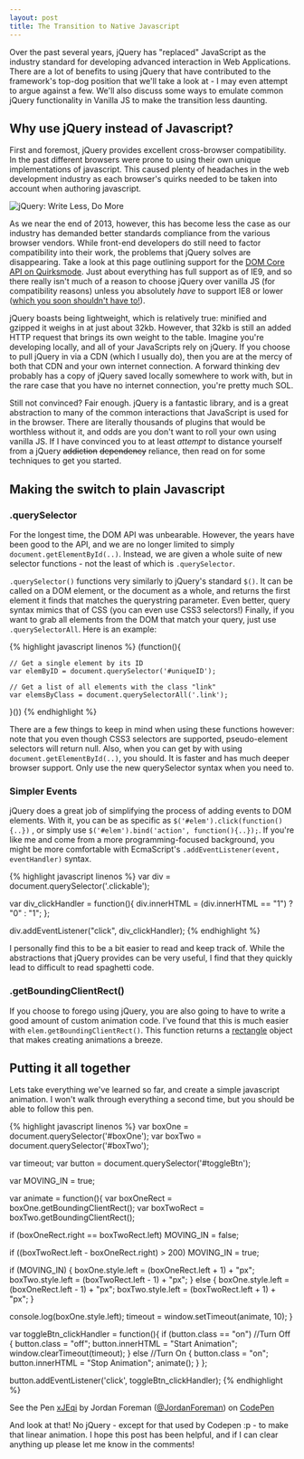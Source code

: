 ```yaml
---
layout: post
title: The Transition to Native Javascript
---
```


Over the past several years, jQuery has "replaced" JavaScript as the industry standard for developing advanced interaction in Web Applications. There are a lot of benefits to using jQuery that have contributed to the framework's top-dog position that we'll take a look at - I may even attempt to argue against a few. We'll also discuss some ways to emulate common jQuery functionality in Vanilla JS to make the transition less daunting.

## Why use jQuery instead of Javascript?

First and foremost, jQuery provides excellent cross-browser compatibility. In the past different browsers were prone to using their own unique implementations of javascript. This caused plenty of headaches in the web development industry as each browser's quirks needed to be taken into account when authoring javascript.

![jQuery: Write Less, Do More](https://drupal.org/files/images/OQAAAI1PPrJY0nBALB7mkvju3mkQXqLmzMhxEjeb4gp8aujEUQcLfLyy-Sn4gZdkAas6-k8eYbQlGDE-GCjKfF5gIrUA15jOjFfLRv77VBd5t-WfZURdP9V3PdmT.png)

As we near the end of 2013, however, this has become less the case as our industry has demanded better standards compliance from the various browser vendors. While front-end developers do still need to factor compatibility into their work, the problems that jQuery solves are disappearing. Take a look at this page outlining support for the [DOM Core API on Quirksmode](http://www.quirksmode.org/dom/core/). Just about everything has full support as of IE9, and so there really isn't much of a reason to choose jQuery over vanilla JS (for compatibility reasons) unless you absolutely _have_ to support IE8 or lower ([which you soon shouldn't have to!](http://zurb.com/article/1265/ie8-is-going-the-way-of-the-dodo-so-why-s)).

jQuery boasts being lightweight, which is relatively true: minified and gzipped it weighs in at just about 32kb. However, that 32kb is still an added HTTP request that brings its own weight to the table. Imagine you're developing locally, and all of your JavaScripts rely on jQuery. If you choose to pull jQuery in via a CDN (which I usually do), then you are at the mercy of both that CDN and your own internet connection. A forward thinking dev probably has a copy of jQuery saved locally somewhere to work with, but in the rare case that you have no internet connection, you're pretty much SOL.

Still not convinced? Fair enough. jQuery is a fantastic library, and is a great abstraction to many of the common interactions that JavaScript is used for in the browser. There are literally thousands of plugins that would be worthless without it, and odds are you don't want to roll your own using vanilla JS. If I have convinced you to at least _attempt_ to distance yourself from a jQuery <strike>addiction</strike> <strike>dependency</strike> reliance, then read on for some techniques to get you started.

## Making the switch to plain Javascript

### .querySelector

For the longest time, the DOM API was unbearable. However, the years have been good to the API, and we are no longer limited to simply `document.getElementById(..)`. Instead, we are given a whole suite of new selector functions - not the least of which is `.querySelector`.

`.querySelector()` functions very similarly to jQuery's standard `$()`. It can be called on a DOM element, or the document as a whole, and returns the first element it finds that matches the querystring parameter. Even better, query syntax mimics that of CSS (you can even use CSS3 selectors!) Finally, if you want to grab all elements from the DOM that match your query, just use `.querySelectorAll`. Here is an example:

{% highlight javascript linenos %}
(function(){

    // Get a single element by its ID
    var elemByID = document.querySelector('#uniqueID');

    // Get a list of all elements with the class "link"
    var elemsByClass = document.querySelectorAll('.link');

}())
{% endhighlight %}

There are a few things to keep in mind when using these functions however: note that you even though CSS3 selectors are supported, pseudo-element selectors will return null. Also, when you can get by with using `document.getElementById(..)`, you should. It is faster and has much deeper browser support. Only use the new querySelector syntax when you need to.

### Simpler Events

jQuery does a great job of simplifying the process of adding events to DOM elements. With it, you can be as specific as `$('#elem').click(function(){..})`
, or simply use `$('#elem').bind('action', function(){..});`. If you're like me and come from a more programming-focused background, you might be more comfortable with EcmaScript's `.addEventListener(event, eventHandler)` syntax.</p>

{% highlight javascript linenos %}
var div = document.querySelector('.clickable');

var div_clickHandler = function(){
  div.innerHTML = (div.innerHTML == "1") ? "0" : "1";
};

div.addEventListener("click", div_clickHandler);
{% endhighlight %}

I personally find this to be a bit easier to read and keep track of. While the abstractions that jQuery provides can be very useful, I find that they quickly lead to difficult to read spaghetti code.

### .getBoundingClientRect()

If you choose to forego using jQuery, you are also going to have to write a good amount of custom animation code. I've found that this is much easier with `elem.getBoundingClientRect()`. This function returns a [rectangle](https://developer.mozilla.org/en-US/docs/XPCOM_Interface_Reference/nsIDOMClientRect) object that makes creating animations a breeze.

## Putting it all together

Lets take everything we've learned so far, and create a simple javascript animation. I won't walk through everything a second time, but you should be able to follow this pen.

{% highlight javascript linenos %}
var boxOne = document.querySelector('#boxOne');
var boxTwo = document.querySelector('#boxTwo');

var timeout;
var button = document.querySelector('#toggleBtn');

var MOVING_IN = true;

var animate = function(){
  var boxOneRect = boxOne.getBoundingClientRect();
  var boxTwoRect = boxTwo.getBoundingClientRect();

  if (boxOneRect.right == boxTwoRect.left)
    MOVING_IN = false;

  if ((boxTwoRect.left - boxOneRect.right) > 200)
    MOVING_IN = true;

  if (MOVING_IN)
  {
    boxOne.style.left = (boxOneRect.left + 1) + "px";
    boxTwo.style.left = (boxTwoRect.left - 1) + "px";
  }
  else
  {
    boxOne.style.left = (boxOneRect.left - 1) + "px";
    boxTwo.style.left = (boxTwoRect.left + 1) + "px";
  }

  console.log(boxOne.style.left);
  timeout = window.setTimeout(animate, 10);
}

var toggleBtn_clickHandler = function(){
  if (button.class == "on") //Turn Off
  {
    button.class = "off";
    button.innerHTML = "Start Animation";
    window.clearTimeout(timeout);
  }
  else //Turn On
  {
    button.class = "on";
    button.innerHTML = "Stop Animation";
    animate();
  }
};

button.addEventListener('click', toggleBtn_clickHandler);
{% endhighlight %}

See the Pen [xJEqi](http://codepen.io/JordanForeman/pen/xJEqi) by Jordan Foreman ([@JordanForeman](http://codepen.io/JordanForeman)) on [CodePen](http://codepen.io)

And look at that! No jQuery - except for that used by Codepen :p - to make that linear animation. I hope this post has been helpful, and if I can clear anything up please let me know in the comments!